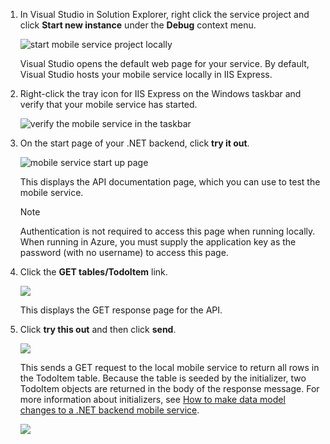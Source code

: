 
1. In Visual Studio in Solution Explorer, right click the service project and click **Start new instance** under the **Debug** context menu.
   
    ![start mobile service project locally](./media/mobile-services-dotnet-backend-test-local-service-api-documentation/vs-start-debug-service-project.png)
   
    Visual Studio opens the default web page for your service. By default, Visual Studio hosts your mobile service locally in IIS Express.
2. Right-click the tray icon for IIS Express on the Windows taskbar and verify that your mobile service has started.
   
     ![verify the mobile service in the taskbar](./media/mobile-services-dotnet-backend-test-local-service-api-documentation/iis-express-tray.png)
3. On the start page of your .NET backend, click **try it out**.
   
    ![mobile service start up page](./media/mobile-services-dotnet-backend-test-local-service-api-documentation/service-welcome-page.png)
   
    This displays the API documentation page, which you can use to test the mobile service.
   
   > [!NOTE]
   > Authentication is not required to access this page when running locally. When running in Azure, you must supply the application key as the password (with no username) to access this page.
   > 
4. Click the **GET tables/TodoItem** link.
   
    ![](./media/mobile-services-dotnet-backend-test-local-service-api-documentation/service-api-documentation-page.png)
   
    This displays the GET response page for the API.
5. Click **try this out** and then click **send**.
   
    ![](./media/mobile-services-dotnet-backend-test-local-service-api-documentation/service-try-this-out-get-todoitems.png)
   
    This sends a GET request to the local mobile service to return all rows in the TodoItem table. Because the table is seeded by the initializer, two TodoItem objects are returned in the body of the response message. For more information about initializers, see [How to make data model changes to a .NET backend mobile service](../articles/mobile-services/mobile-services-dotnet-backend-how-to-use-code-first-migrations.md).
   
    ![](./media/mobile-services-dotnet-backend-test-local-service-api-documentation/service-try-this-out-get-response.png)

